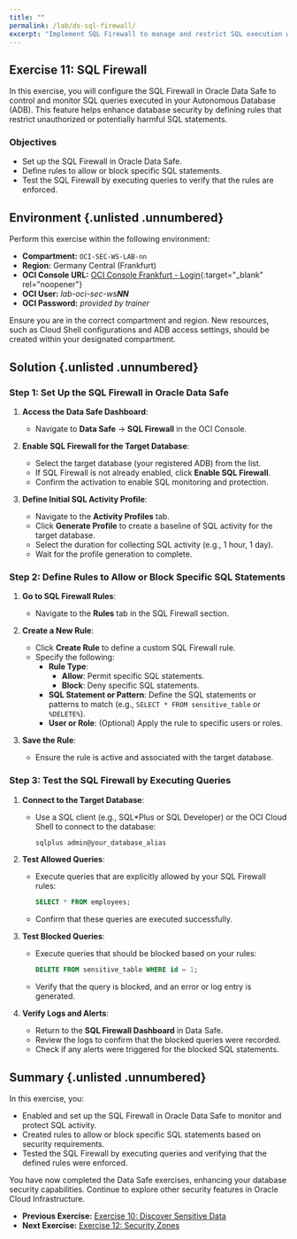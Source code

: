```yaml
---
title: ""
permalink: /lab/ds-sql-firewall/
excerpt: "Implement SQL Firewall to manage and restrict SQL execution within the database."
---
```

<!-- markdownlint-disable MD013 -->
<!-- markdownlint-disable MD024 -->
<!-- markdownlint-disable MD033 -->
<!-- markdownlint-disable MD041 -->

## Exercise 11: SQL Firewall

In this exercise, you will configure the SQL Firewall in Oracle Data Safe to
control and monitor SQL queries executed in your Autonomous Database (ADB). This
feature helps enhance database security by defining rules that restrict
unauthorized or potentially harmful SQL statements.

### Objectives

- Set up the SQL Firewall in Oracle Data Safe.
- Define rules to allow or block specific SQL statements.
- Test the SQL Firewall by executing queries to verify that the rules are enforced.

## Environment {.unlisted .unnumbered}

Perform this exercise within the following environment:

- **Compartment:** `OCI-SEC-WS-LAB-nn`
- **Region:** Germany Central (Frankfurt)
- **OCI Console URL:** [OCI Console Frankfurt - Login](https://console.eu-frankfurt-1.oraclecloud.com){:target="_blank" rel="noopener"}
- **OCI User:** *lab-oci-sec-ws**NN***
- **OCI Password:** *provided by trainer*

Ensure you are in the correct compartment and region. New resources, such as
Cloud Shell configurations and ADB access settings, should be created within
your designated compartment.

## Solution {.unlisted .unnumbered}

### Step 1: Set Up the SQL Firewall in Oracle Data Safe

1. **Access the Data Safe Dashboard**:
   - Navigate to **Data Safe** → **SQL Firewall** in the OCI Console.

2. **Enable SQL Firewall for the Target Database**:
   - Select the target database (your registered ADB) from the list.
   - If SQL Firewall is not already enabled, click **Enable SQL Firewall**.
   - Confirm the activation to enable SQL monitoring and protection.

3. **Define Initial SQL Activity Profile**:
   - Navigate to the **Activity Profiles** tab.
   - Click **Generate Profile** to create a baseline of SQL activity for the target database.
   - Select the duration for collecting SQL activity (e.g., 1 hour, 1 day).
   - Wait for the profile generation to complete.

### Step 2: Define Rules to Allow or Block Specific SQL Statements

1. **Go to SQL Firewall Rules**:
   - Navigate to the **Rules** tab in the SQL Firewall section.

2. **Create a New Rule**:
   - Click **Create Rule** to define a custom SQL Firewall rule.
   - Specify the following:
     - **Rule Type**:
       - **Allow**: Permit specific SQL statements.
       - **Block**: Deny specific SQL statements.
     - **SQL Statement or Pattern**: Define the SQL statements or patterns to match (e.g., `SELECT * FROM sensitive_table` or `%DELETE%`).
     - **User or Role**: (Optional) Apply the rule to specific users or roles.

3. **Save the Rule**:
   - Ensure the rule is active and associated with the target database.

### Step 3: Test the SQL Firewall by Executing Queries

1. **Connect to the Target Database**:
   - Use a SQL client (e.g., SQL*Plus or SQL Developer) or the OCI Cloud Shell to connect to the database:

     ```bash
     sqlplus admin@your_database_alias
     ```

2. **Test Allowed Queries**:
   - Execute queries that are explicitly allowed by your SQL Firewall rules:

     ```sql
     SELECT * FROM employees;
     ```

   - Confirm that these queries are executed successfully.

3. **Test Blocked Queries**:
   - Execute queries that should be blocked based on your rules:

     ```sql
     DELETE FROM sensitive_table WHERE id = 1;
     ```

   - Verify that the query is blocked, and an error or log entry is generated.

4. **Verify Logs and Alerts**:
   - Return to the **SQL Firewall Dashboard** in Data Safe.
   - Review the logs to confirm that the blocked queries were recorded.
   - Check if any alerts were triggered for the blocked SQL statements.

## Summary {.unlisted .unnumbered}

In this exercise, you:

- Enabled and set up the SQL Firewall in Oracle Data Safe to monitor and protect SQL activity.
- Created rules to allow or block specific SQL statements based on security requirements.
- Tested the SQL Firewall by executing queries and verifying that the defined rules were enforced.

You have now completed the Data Safe exercises, enhancing your database security
capabilities. Continue to explore other security features in Oracle Cloud
Infrastructure.

<!-- For Pandoc -->
- **Previous Exercise:** [Exercise 10: Discover Sensitive Data](#exercise-10-discover-sensitive-data)
- **Next Exercise:** [Exercise 12: Security Zones](#exercise-12-create-security-zone)

<!-- For Jekyll -->
<!-- 
- **Previous Exercise:** [Exercise 10: Discover Sensitive Data](../ex03/3x10-Exercise.md)
- **Next Exercise:** [Exercise 12: Security Zones](../ex04/4x12-Exercise.md)
-->
